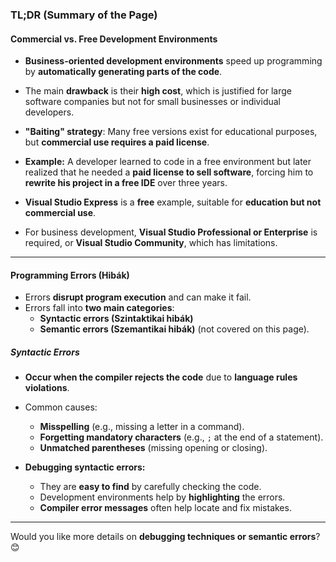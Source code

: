 ### **TL;DR (Summary of the Page)**

#### **Commercial vs. Free Development Environments**
- **Business-oriented development environments** speed up programming by **automatically generating parts of the code**.
- The main **drawback** is their **high cost**, which is justified for large software companies but not for small businesses or individual developers.
- **"Baiting" strategy**: Many free versions exist for educational purposes, but **commercial use requires a paid license**.
- **Example:** A developer learned to code in a free environment but later realized that he needed a **paid license to sell software**, forcing him to **rewrite his project in a free IDE** over three years.

- **Visual Studio Express** is a **free** example, suitable for **education but not commercial use**.
- For business development, **Visual Studio Professional or Enterprise** is required, or **Visual Studio Community**, which has limitations.

---

#### **Programming Errors (Hibák)**
- Errors **disrupt program execution** and can make it fail.
- Errors fall into **two main categories**:  
  - **Syntactic errors (Szintaktikai hibák)**  
  - **Semantic errors (Szemantikai hibák)** (not covered on this page).

##### **Syntactic Errors**
- **Occur when the compiler rejects the code** due to **language rules violations**.
- Common causes:
  - **Misspelling** (e.g., missing a letter in a command).
  - **Forgetting mandatory characters** (e.g., `;` at the end of a statement).
  - **Unmatched parentheses** (missing opening or closing).

- **Debugging syntactic errors:**
  - They are **easy to find** by carefully checking the code.
  - Development environments help by **highlighting** the errors.
  - **Compiler error messages** often help locate and fix mistakes.

---

Would you like more details on **debugging techniques or semantic errors**? 😊